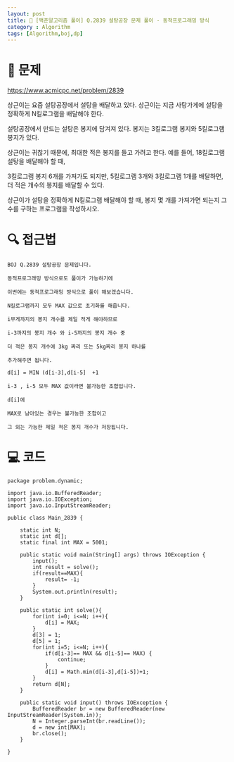 ```yaml
---
layout: post
title: 📖 [백준알고리즘 풀이] Q.2839 설탕공장 문제 풀이 - 동적프로그래밍 방식
category : Algorithm
tags: [Algorithm,boj,dp]
---
```

# 📖 문제
https://www.acmicpc.net/problem/2839

상근이는 요즘 설탕공장에서 설탕을 배달하고 있다. 상근이는 지금 사탕가게에 설탕을 정확하게 N킬로그램을 배달해야 한다.

설탕공장에서 만드는 설탕은 봉지에 담겨져 있다. 봉지는 3킬로그램 봉지와 5킬로그램 봉지가 있다.

상근이는 귀찮기 때문에, 최대한 적은 봉지를 들고 가려고 한다. 예를 들어, 18킬로그램 설탕을 배달해야 할 때,

3킬로그램 봉지 6개를 가져가도 되지만, 5킬로그램 3개와 3킬로그램 1개를 배달하면, 더 적은 개수의 봉지를 배달할 수 있다.

상근이가 설탕을 정확하게 N킬로그램 배달해야 할 때, 봉지 몇 개를 가져가면 되는지 그 수를 구하는 프로그램을 작성하시오.

# 🔍 접근법


    BOJ Q.2839 설탕공장 문제입니다.
       
    동적프로그래밍 방식으로도 풀이가 가능하기에
    
    이번에는 동적프로그래밍 방식으로 풀이 해보겠습니다.
    
    N킬로그램까지 모두 MAX 값으로 초기화를 해줍니다.
    
    i무게까지의 봉지 개수를 제일 적게 해야하므로
    
    i-3까지의 봉지 개수 와 i-5까지의 봉지 개수 중 
    
    더 적은 봉지 개수에 3kg 짜리 또는 5kg짜리 봉지 하나를
    
    추가해주면 됩니다.
    
    d[i] = MIN (d[i-3],d[i-5]  +1
    
    i-3 , i-5 모두 MAX 값이라면 불가능한 조합입니다.
    
    d[i]에 
    
    MAX로 남아있는 경우는 불가능한 조합이고
    
    그 외는 가능한 제일 적은 봉지 개수가 저장됩니다.
                
# 💻 코드

```
package problem.dynamic;

import java.io.BufferedReader;
import java.io.IOException;
import java.io.InputStreamReader;

public class Main_2839 {

    static int N;
    static int d[];
    static final int MAX = 5001;

    public static void main(String[] args) throws IOException {
        input();
        int result = solve();
        if(result==MAX){
            result= -1;
        }
        System.out.println(result);
    }

    public static int solve(){
        for(int i=0; i<=N; i++){
            d[i] = MAX;
        }
        d[3] = 1;
        d[5] = 1;
        for(int i=5; i<=N; i++){
            if(d[i-3]== MAX && d[i-5]== MAX) {
                continue;
            }
            d[i] = Math.min(d[i-3],d[i-5])+1;
        }
        return d[N];
    }

    public static void input() throws IOException {
        BufferedReader br = new BufferedReader(new InputStreamReader(System.in));
        N = Integer.parseInt(br.readLine());
        d = new int[MAX];
        br.close();
    }

}

```